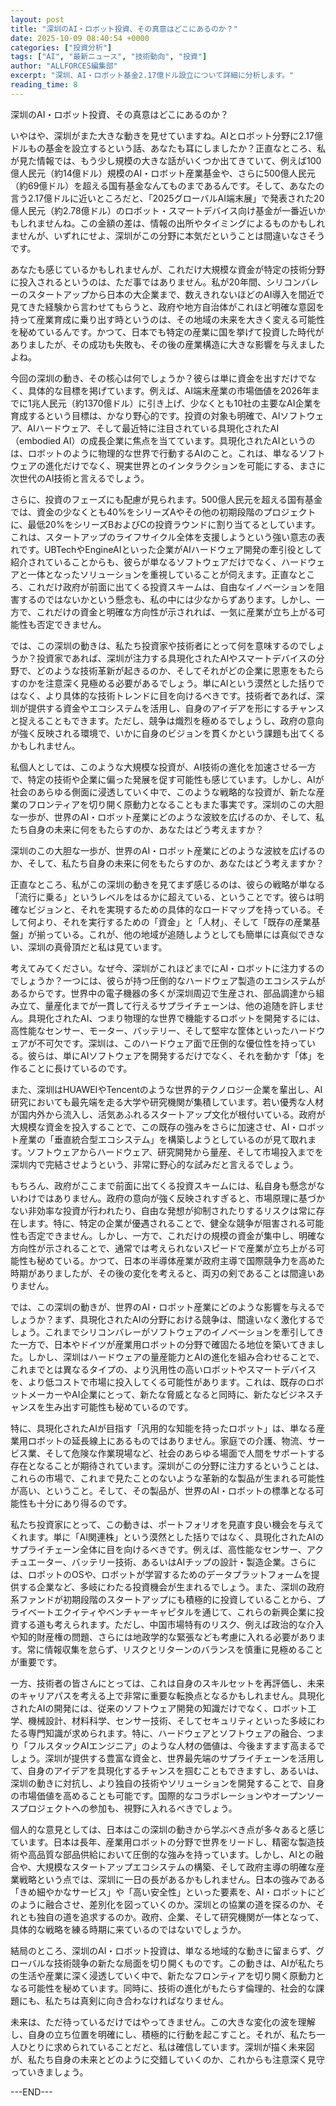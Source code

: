 ```yaml
---
layout: post
title: "深圳のAI・ロボット投資、その真意はどこにあるのか？"
date: 2025-10-09 08:40:54 +0000
categories: ["投資分析"]
tags: ["AI", "最新ニュース", "技術動向", "投資"]
author: "ALLFORCES編集部"
excerpt: "深圳、AI・ロボット基金2.17億ドル設立について詳細に分析します。"
reading_time: 8
---
```


深圳のAI・ロボット投資、その真意はどこにあるのか？

いやはや、深圳がまた大きな動きを見せていますね。AIとロボット分野に2.17億ドルもの基金を設立するという話、あなたも耳にしましたか？正直なところ、私が見た情報では、もう少し規模の大きな話がいくつか出てきていて、例えば100億人民元（約14億ドル）規模のAI・ロボット産業基金や、さらに500億人民元（約69億ドル）を超える国有基金なんてものまであるんです。そして、あなたの言う2.17億ドルに近いところだと、「2025グローバルAI端末展」で発表された20億人民元（約2.78億ドル）のロボット・スマートデバイス向け基金が一番近いかもしれませんね。この金額の差は、情報の出所やタイミングによるものかもしれませんが、いずれにせよ、深圳がこの分野に本気だということは間違いなさそうです。

あなたも感じているかもしれませんが、これだけ大規模な資金が特定の技術分野に投入されるというのは、ただ事ではありません。私が20年間、シリコンバレーのスタートアップから日本の大企業まで、数えきれないほどのAI導入を間近で見てきた経験から言わせてもらうと、政府や地方自治体がこれほど明確な意図を持って産業育成に乗り出す時というのは、その地域の未来を大きく変える可能性を秘めているんです。かつて、日本でも特定の産業に国を挙げて投資した時代がありましたが、その成功も失敗も、その後の産業構造に大きな影響を与えましたよね。

今回の深圳の動き、その核心は何でしょうか？彼らは単に資金を出すだけでなく、具体的な目標を掲げています。例えば、AI端末産業の市場価値を2026年までに1兆人民元（約1370億ドル）に引き上げ、少なくとも10社の主要なAI企業を育成するという目標は、かなり野心的です。投資の対象も明確で、AIソフトウェア、AIハードウェア、そして最近特に注目されている具現化されたAI（embodied AI）の成長企業に焦点を当てています。具現化されたAIというのは、ロボットのように物理的な世界で行動するAIのこと。これは、単なるソフトウェアの進化だけでなく、現実世界とのインタラクションを可能にする、まさに次世代のAI技術と言えるでしょう。

さらに、投資のフェーズにも配慮が見られます。500億人民元を超える国有基金では、資金の少なくとも40%をシリーズAやその他の初期段階のプロジェクトに、最低20%をシリーズBおよびCの投資ラウンドに割り当てるとしています。これは、スタートアップのライフサイクル全体を支援しようという強い意志の表れです。UBTechやEngineAIといった企業がAIハードウェア開発の牽引役として紹介されていることからも、彼らが単なるソフトウェアだけでなく、ハードウェアと一体となったソリューションを重視していることが伺えます。正直なところ、これだけ政府が前面に出てくる投資スキームは、自由なイノベーションを阻害するのではないかという懸念も、私の中には少なからずあります。しかし、一方で、これだけの資金と明確な方向性が示されれば、一気に産業が立ち上がる可能性も否定できません。

では、この深圳の動きは、私たち投資家や技術者にとって何を意味するのでしょうか？投資家であれば、深圳が注力する具現化されたAIやスマートデバイスの分野で、どのような技術革新が起きるのか、そしてそれがどの企業に恩恵をもたらすのかを注意深く見極める必要があるでしょう。単にAIという漠然とした括りではなく、より具体的な技術トレンドに目を向けるべきです。技術者であれば、深圳が提供する資金やエコシステムを活用し、自身のアイデアを形にするチャンスと捉えることもできます。ただし、競争は熾烈を極めるでしょうし、政府の意向が強く反映される環境で、いかに自身のビジョンを貫くかという課題も出てくるかもしれません。

私個人としては、このような大規模な投資が、AI技術の進化を加速させる一方で、特定の技術や企業に偏った発展を促す可能性も感じています。しかし、AIが社会のあらゆる側面に浸透していく中で、このような戦略的な投資が、新たな産業のフロンティアを切り開く原動力となることもまた事実です。深圳のこの大胆な一歩が、世界のAI・ロボット産業にどのような波紋を広げるのか、そして、私たち自身の未来に何をもたらすのか、あなたはどう考えますか？

深圳のこの大胆な一歩が、世界のAI・ロボット産業にどのような波紋を広げるのか、そして、私たち自身の未来に何をもたらすのか、あなたはどう考えますか？

正直なところ、私がこの深圳の動きを見てまず感じるのは、彼らの戦略が単なる「流行に乗る」というレベルをはるかに超えている、ということです。彼らは明確なビジョンと、それを実現するための具体的なロードマップを持っている。そして何より、それを実行するための「資金」と「人材」、そして「既存の産業基盤」が揃っている。これが、他の地域が追随しようとしても簡単には真似できない、深圳の真骨頂だと私は見ています。

考えてみてください。なぜ今、深圳がこれほどまでにAI・ロボットに注力するのでしょうか？一つには、彼らが持つ圧倒的なハードウェア製造のエコシステムがあるからです。世界中の電子機器の多くが深圳周辺で生産され、部品調達から組み立て、量産化までが一貫して行えるサプライチェーンは、他の追随を許しません。具現化されたAI、つまり物理的な世界で機能するロボットを開発するには、高性能なセンサー、モーター、バッテリー、そして堅牢な筐体といったハードウェアが不可欠です。深圳は、このハードウェア面で圧倒的な優位性を持っている。彼らは、単にAIソフトウェアを開発するだけでなく、それを動かす「体」を作ることに長けているのです。

また、深圳はHUAWEIやTencentのような世界的テクノロジー企業を輩出し、AI研究においても最先端を走る大学や研究機関が集積しています。若い優秀な人材が国内外から流入し、活気あふれるスタートアップ文化が根付いている。政府が大規模な資金を投入することで、この既存の強みをさらに加速させ、AI・ロボット産業の「垂直統合型エコシステム」を構築しようとしているのが見て取れます。ソフトウェアからハードウェア、研究開発から量産、そして市場投入までを深圳内で完結させようという、非常に野心的な試みだと言えるでしょう。

もちろん、政府がここまで前面に出てくる投資スキームには、私自身も懸念がないわけではありません。政府の意向が強く反映されすぎると、市場原理に基づかない非効率な投資が行われたり、自由な発想が抑制されたりするリスクは常に存在します。特に、特定の企業が優遇されることで、健全な競争が阻害される可能性も否定できません。しかし、一方で、これだけの規模の資金が集中し、明確な方向性が示されることで、通常では考えられないスピードで産業が立ち上がる可能性も秘めている。かつて、日本の半導体産業が政府主導で国際競争力を高めた時期がありましたが、その後の変化を考えると、両刃の剣であることは間違いありません。

では、この深圳の動きが、世界のAI・ロボット産業にどのような影響を与えるでしょうか？まず、具現化されたAIの分野における競争は、間違いなく激化するでしょう。これまでシリコンバレーがソフトウェアのイノベーションを牽引してきた一方で、日本やドイツが産業用ロボットの分野で確固たる地位を築いてきました。しかし、深圳はハードウェアの量産能力とAIの進化を組み合わせることで、これまでとは異なるタイプの、より汎用性の高いロボットやスマートデバイスを、より低コストで市場に投入してくる可能性があります。これは、既存のロボットメーカーやAI企業にとって、新たな脅威となると同時に、新たなビジネスチャンスを生み出す可能性も秘めているのです。

特に、具現化されたAIが目指す「汎用的な知能を持ったロボット」は、単なる産業用ロボットの延長線上にあるものではありません。家庭での介護、物流、サービス業、そして危険な作業現場など、社会のあらゆる場面で人間をサポートする存在となることが期待されています。深圳がこの分野に注力するということは、これらの市場で、これまで見たことのないような革新的な製品が生まれる可能性が高い、ということ。そして、その製品が、世界のAI・ロボットの標準となる可能性も十分にあり得るのです。

私たち投資家にとって、この動きは、ポートフォリオを見直す良い機会を与えてくれます。単に「AI関連株」という漠然とした括りではなく、具現化されたAIのサプライチェーン全体に目を向けるべきです。例えば、高性能なセンサー、アクチュエーター、バッテリー技術、あるいはAIチップの設計・製造企業。さらには、ロボットのOSや、ロボットが学習するためのデータプラットフォームを提供する企業など、多岐にわたる投資機会が生まれるでしょう。また、深圳の政府系ファンドが初期段階のスタートアップにも積極的に投資していることから、プライベートエクイティやベンチャーキャピタルを通じて、これらの新興企業に投資する道も考えられます。ただし、中国市場特有のリスク、例えば政治的な介入や知的財産権の問題、さらには地政学的な緊張なども考慮に入れる必要があります。常に情報収集を怠らず、リスクとリターンのバランスを慎重に見極めることが重要です。

一方、技術者の皆さんにとっては、これは自身のスキルセットを再評価し、未来のキャリアパスを考える上で非常に重要な転換点となるかもしれません。具現化されたAIの開発には、従来のソフトウェア開発の知識だけでなく、ロボット工学、機械設計、材料科学、センサー技術、そしてセキュリティといった多岐にわたる専門知識が求められます。特に、ハードウェアとソフトウェアの融合、つまり「フルスタックAIエンジニア」のような人材の価値は、今後ますます高まるでしょう。深圳が提供する豊富な資金と、世界最先端のサプライチェーンを活用して、自身のアイデアを具現化するチャンスを掴むこともできますし、あるいは、深圳の動きに対抗し、より独自の技術やソリューションを開発することで、自身の市場価値を高めることも可能です。国際的なコラボレーションやオープンソースプロジェクトへの参加も、視野に入れるべきでしょう。

個人的な意見としては、日本はこの深圳の動きから学ぶべき点が多々あると感じています。日本は長年、産業用ロボットの分野で世界をリードし、精密な製造技術や高品質な部品供給において圧倒的な強みを持っています。しかし、AIとの融合や、大規模なスタートアップエコシステムの構築、そして政府主導の明確な産業戦略という点では、深圳に一日の長があるかもしれません。日本の強みである「きめ細やかなサービス」や「高い安全性」といった要素を、AI・ロボットにどのように融合させ、差別化を図っていくのか。深圳との協業の道を探るのか、それとも独自の道を追求するのか。政府、企業、そして研究機関が一体となって、具体的な戦略を練る時期に来ているのではないでしょうか。

結局のところ、深圳のAI・ロボット投資は、単なる地域的な動きに留まらず、グローバルな技術競争の新たな局面を切り開くものです。この動きは、AIが私たちの生活や産業に深く浸透していく中で、新たなフロンティアを切り開く原動力となる可能性を秘めています。同時に、技術の進化がもたらす倫理的、社会的な課題にも、私たちは真剣に向き合わなければなりません。

未来は、ただ待っているだけではやってきません。この大きな変化の波を理解し、自身の立ち位置を明確にし、積極的に行動を起こすこと。それが、私たち一人ひとりに求められていることだと、私は確信しています。深圳が描く未来図が、私たち自身の未来とどのように交錯していくのか、これからも注意深く見守っていきましょう。

---END---